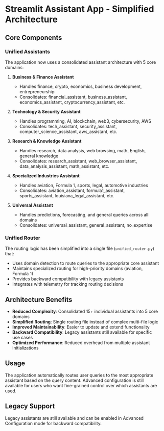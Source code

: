 # Streamlit Assistant App - Simplified Architecture

## Core Components

### Unified Assistants
The application now uses a consolidated assistant architecture with 5 core domains:

1. **Business & Finance Assistant**
   - Handles finance, crypto, economics, business development, entrepreneurship
   - Consolidates: financial_assistant, business_assistant, economics_assistant, cryptocurrency_assistant, etc.

2. **Technology & Security Assistant**
   - Handles programming, AI, blockchain, web3, cybersecurity, AWS
   - Consolidates: tech_assistant, security_assistant, computer_science_assistant, aws_assistant, etc.

3. **Research & Knowledge Assistant**
   - Handles research, data analysis, web browsing, math, English, general knowledge
   - Consolidates: research_assistant, web_browser_assistant, data_analysis_assistant, math_assistant, etc.

4. **Specialized Industries Assistant**
   - Handles aviation, Formula 1, sports, legal, automotive industries
   - Consolidates: aviation_assistant, formula1_assistant, sports_assistant, louisiana_legal_assistant, etc.

5. **Universal Assistant**
   - Handles predictions, forecasting, and general queries across all domains
   - Consolidates: universal_assistant, general_assistant, no_expertise

### Unified Router
The routing logic has been simplified into a single file (`unified_router.py`) that:

- Uses domain detection to route queries to the appropriate core assistant
- Maintains specialized routing for high-priority domains (aviation, Formula 1)
- Provides backward compatibility with legacy assistants
- Integrates with telemetry for tracking routing decisions

## Architecture Benefits

- **Reduced Complexity**: Consolidated 15+ individual assistants into 5 core domains
- **Simplified Routing**: Single routing file instead of complex multi-file logic
- **Improved Maintainability**: Easier to update and extend functionality
- **Backward Compatibility**: Legacy assistants still available for specific use cases
- **Optimized Performance**: Reduced overhead from multiple assistant initializations

## Usage

The application automatically routes user queries to the most appropriate assistant based on the query content. Advanced configuration is still available for users who want fine-grained control over which assistants are used.

## Legacy Support

Legacy assistants are still available and can be enabled in Advanced Configuration mode for backward compatibility.